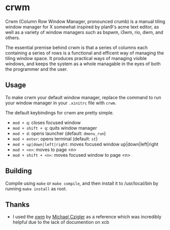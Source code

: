 # crwm

Crwm (Column Row Window Manager, pronounced crumb) is a manual tiling window manager for X somewhat inspired by plan9's acme text editor, as well as a variety of window managers such as bspwm, i3wm, rio, dwm, and others.

The essential premise behind crwm is that a series of columns each containing a series of rows is a functional and efficent way of managing the tiling window space. It produces practical ways of managing visible windows, and keeps the system as a whole managable in the eyes of both the programmer and the user.

## Usage

To make crwm your default window manager, replace the command to run your window manager in your `.xinitrc` file with `crwm`.

The default keybindings for crwm are pretty simple.

- `mod + q`: closes focused window
- `mod + shift + q`: quits window manager
- `mod + d`: opens launcher (default: `dmenu_run`)
- `mod + enter`: opens terminal (default: `st`)
- `mod + up|down|left|right`: moves focused window up|down|left|right
- `mod + <n>`: moves to page &lt;n&gt;
- `mod + shift + <n>`: moves focused window to page &lt;n&gt;
## Building

Compile using `make` or `make compile`, and then install it to /usr/local/bin by running `make install` as root.

## Thanks

- I used the [xwm](https://github.com/mcpcpc/xwm) by [Michael Czigler](https://github.com/mcpcpc) as a reference which was incredibly helpful due to the lack of documention on xcb
